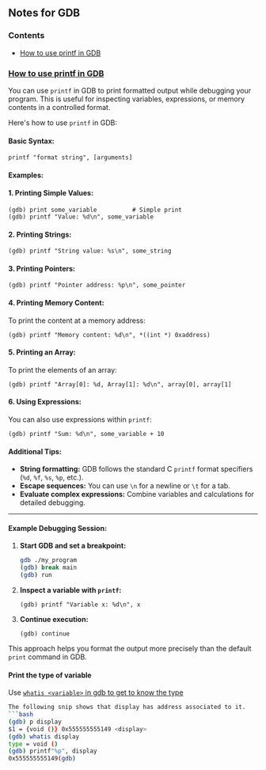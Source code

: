 ## Notes for GDB

### Contents
- [How to use printf in GDB](#how-to-use-printf-in-gdb)

### [How to use printf in GDB](#how-to-use-printf-in-gdb)

You can use `printf` in GDB to print formatted output while debugging your program. This is useful for inspecting variables, expressions, or memory contents in a controlled format.

Here's how to use `printf` in GDB:

#### Basic Syntax:
```gdb
printf "format string", [arguments]
```

#### Examples:

#### 1. Printing Simple Values:
```gdb
(gdb) print some_variable          # Simple print
(gdb) printf "Value: %d\n", some_variable
```

#### 2. Printing Strings:
```gdb
(gdb) printf "String value: %s\n", some_string
```

#### 3. Printing Pointers:
```gdb
(gdb) printf "Pointer address: %p\n", some_pointer
```

#### 4. Printing Memory Content:
To print the content at a memory address:
```gdb
(gdb) printf "Memory content: %d\n", *((int *) 0xaddress)
```

#### 5. Printing an Array:
To print the elements of an array:
```gdb
(gdb) printf "Array[0]: %d, Array[1]: %d\n", array[0], array[1]
```

#### 6. Using Expressions:
You can also use expressions within `printf`:
```gdb
(gdb) printf "Sum: %d\n", some_variable + 10
```

#### Additional Tips:
- **String formatting:** GDB follows the standard C `printf` format specifiers (`%d`, `%f`, `%s`, `%p`, etc.).
- **Escape sequences:** You can use `\n` for a newline or `\t` for a tab.
- **Evaluate complex expressions:** Combine variables and calculations for detailed debugging.

---

#### Example Debugging Session:
1. **Start GDB and set a breakpoint:**
   ```bash
   gdb ./my_program
   (gdb) break main
   (gdb) run
   ```

2. **Inspect a variable with `printf`:**
   ```gdb
   (gdb) printf "Variable x: %d\n", x
   ```

3. **Continue execution:**
   ```gdb
   (gdb) continue
   ```
This approach helps you format the output more precisely than the default `print` command in GDB.

#### Print the type of variable

Use [`whatis <variable>` in gdb to get to know the type](https://github.com/M0hanrajp/c-programming/blob/188035dbc5b7d9b6857aef5314238186831238b1/programming_concepts/function_pointers/notes.md?plain=1#L19)
```bash
The following snip shows that display has address associated to it.
```bash
(gdb) p display
$1 = {void ()} 0x555555555149 <display>
(gdb) whatis display
type = void ()
(gdb) printf"%p", display
0x555555555149(gdb)
```

